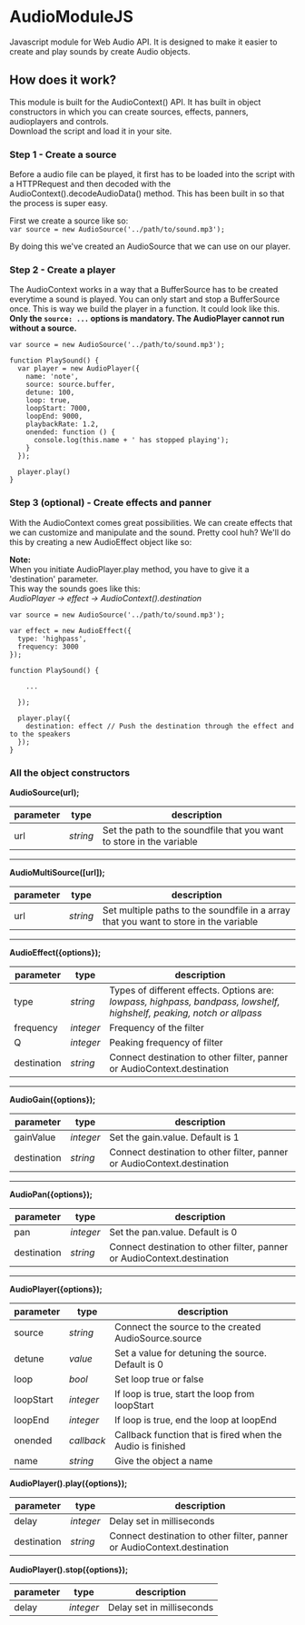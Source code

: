 # AudioModuleJS
Javascript module for Web Audio API. It is designed to make it easier to create and play sounds by create Audio objects.


## How does it work?
This module is built for the AudioContext() API. It has built in object constructors in which you can create sources, effects, panners, audioplayers and controls.  
Download the script and load it in your site.

### Step 1 - Create a source
Before a audio file can be played, it first has to be loaded into the script with a HTTPRequest and then decoded with the AudioContext().decodeAudioData() method.
This has been built in so that the process is super easy.  
  
First we create a source like so:  
```var source = new AudioSource('../path/to/sound.mp3');```  

By doing this we've created an AudioSource that we can use on our player.  

### Step 2 - Create a player  
The AudioContext works in a way that a BufferSource has to be created everytime a sound is played. You can only start and stop a BufferSource once.
This is way we build the player in a function. It could look like this.  
**Only the `source: ...` options is mandatory. The AudioPlayer cannot run without a source.**
```
var source = new AudioSource('../path/to/sound.mp3');

function PlaySound() {
  var player = new AudioPlayer({
    name: 'note',
    source: source.buffer,
    detune: 100,
    loop: true,
    loopStart: 7000,
    loopEnd: 9000,
    playbackRate: 1.2,
    onended: function () {
      console.log(this.name + ' has stopped playing');
    }
  });
  
  player.play()
}
```

### Step 3 (optional) - Create effects and panner  
With the AudioContext comes great possibilities. We can create effects that we can customize and manipulate and the sound. Pretty cool huh?
We'll do this by creating a new AudioEffect object like so:  

**Note:**  
When you initiate AudioPlayer.play method, you have to give it a 'destination' parameter.  
This way the sounds goes like this:  
*AudioPlayer -> effect -> AudioContext().destination*  

```
var source = new AudioSource('../path/to/sound.mp3');

var effect = new AudioEffect({
  type: 'highpass',
  frequency: 3000
});

function PlaySound() {
  
    ...
  
  });
  
  player.play({
    destination: effect // Push the destination through the effect and to the speakers
  });
}
```




### All the object constructors

__AudioSource(url);__  

parameter        |type       |description
-----------------|-----------|--------------------------------------------------------------------
url              |*string*   |Set the path to the soundfile that you want to store in the variable
- - - -

__AudioMultiSource([url]);__  

parameter        |type       |description
-----------------|-----------|-------------------------------------------------------------------------------------
url              |*string*   |Set multiple paths to the soundfile in a array that you want to store in the variable
- - - -

__AudioEffect({options});__  

parameter        |type       |description
-----------------|-----------|---------------------------------------------------------------------------
type             |*string*   |Types of different effects. Options are: *lowpass, highpass, bandpass, lowshelf, highshelf, peaking, notch or allpass*
frequency        |*integer*  |Frequency of the filter
Q                |*integer*  |Peaking frequency of filter
destination      |*string*   |Connect destination to other filter, panner or AudioContext.destination  
- - - -

__AudioGain({options});__  

parameter        |type       |description
-----------------|-----------|-----------------------------------------------------------------------
gainValue        |*integer*  |Set the gain.value. Default is 1
destination      |*string*   |Connect destination to other filter, panner or AudioContext.destination 
- - - -

__AudioPan({options});__  

parameter        |type       |description
-----------------|-----------|-----------------------------------------------------------------------
pan              |*integer*  |Set the pan.value. Default is 0
destination      |*string*   |Connect destination to other filter, panner or AudioContext.destination
- - - -

__AudioPlayer({options});__  

parameter        |type       |description
-----------------|-----------|-----------------------------------------------------------------------
source           |*string*   |Connect the source to the created AudioSource.source
detune           |*value*    |Set a value for detuning the source. Default is 0
loop             |*bool*     |Set loop true or false
loopStart        |*integer*  |If loop is true, start the loop from loopStart
loopEnd          |*integer*  |If loop is true, end the loop at loopEnd
onended          |*callback* |Callback function that is fired when the Audio is finished
name             |*string*   |Give the object a name

__AudioPlayer().play({options});__

parameter        |type       |description
-----------------|-----------|---------------------------------------------------------------------------
delay            |*integer*  |Delay set in milliseconds
destination      |*string*   |Connect destination to other filter, panner or AudioContext.destination 


__AudioPlayer().stop({options});__

parameter        |type       |description
-----------------|-----------|---------------------------------------------------------------------------
delay            |*integer*  |Delay set in milliseconds

